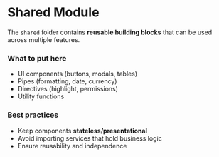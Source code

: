 # Shared Module

The `shared` folder contains **reusable building blocks** that can be used across multiple features.

### What to put here
- UI components (buttons, modals, tables)
- Pipes (formatting, date, currency)
- Directives (highlight, permissions)
- Utility functions

### Best practices
- Keep components **stateless/presentational**
- Avoid importing services that hold business logic
- Ensure reusability and independence
